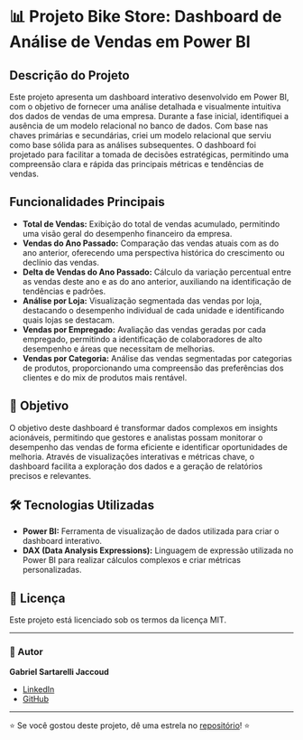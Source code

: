 # 📊 Projeto Bike Store: Dashboard de Análise de Vendas em Power BI

## Descrição do Projeto

Este projeto apresenta um dashboard interativo desenvolvido em Power BI, com o objetivo de fornecer uma análise detalhada e visualmente intuitiva dos dados de vendas de uma empresa. Durante a fase inicial, identifiquei a ausência de um modelo relacional no banco de dados. Com base nas chaves primárias e secundárias, criei um modelo relacional que serviu como base sólida para as análises subsequentes. O dashboard foi projetado para facilitar a tomada de decisões estratégicas, permitindo uma compreensão clara e rápida das principais métricas e tendências de vendas.

## Funcionalidades Principais

- **Total de Vendas:** Exibição do total de vendas acumulado, permitindo uma visão geral do desempenho financeiro da empresa.
- **Vendas do Ano Passado:** Comparação das vendas atuais com as do ano anterior, oferecendo uma perspectiva histórica do crescimento ou declínio das vendas.
- **Delta de Vendas do Ano Passado:** Cálculo da variação percentual entre as vendas deste ano e as do ano anterior, auxiliando na identificação de tendências e padrões.
- **Análise por Loja:** Visualização segmentada das vendas por loja, destacando o desempenho individual de cada unidade e identificando quais lojas se destacam.
- **Vendas por Empregado:** Avaliação das vendas geradas por cada empregado, permitindo a identificação de colaboradores de alto desempenho e áreas que necessitam de melhorias.
- **Vendas por Categoria:** Análise das vendas segmentadas por categorias de produtos, proporcionando uma compreensão das preferências dos clientes e do mix de produtos mais rentável.

## 🎯 Objetivo

O objetivo deste dashboard é transformar dados complexos em insights acionáveis, permitindo que gestores e analistas possam monitorar o desempenho das vendas de forma eficiente e identificar oportunidades de melhoria. Através de visualizações interativas e métricas chave, o dashboard facilita a exploração dos dados e a geração de relatórios precisos e relevantes.

## 🛠️ Tecnologias Utilizadas

- **Power BI:** Ferramenta de visualização de dados utilizada para criar o dashboard interativo.
- **DAX (Data Analysis Expressions):** Linguagem de expressão utilizada no Power BI para realizar cálculos complexos e criar métricas personalizadas.




## 📝 Licença

Este projeto está licenciado sob os termos da licença MIT.

---

### 👤 Autor

**Gabriel Sartarelli Jaccoud**

- [LinkedIn](https://www.linkedin.com/in/sartarelli/)
- [GitHub](https://github.com/Sartarelli011)

---

⭐ Se você gostou deste projeto, dê uma estrela no [repositório](https://github.com/Sartarelli011/Bike-Store)! ⭐


